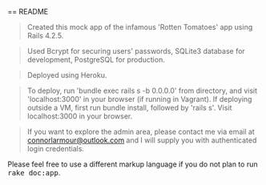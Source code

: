 == README

>Created this mock app of the infamous 'Rotten Tomatoes' app using Rails 4.2.5.

>Used Bcrypt for securing users' passwords, SQLite3 database for development, PostgreSQL for production.

>Deployed using Heroku.

>To deploy, run 'bundle exec rails s -b 0.0.0.0' from directory, and visit 'localhost:3000' in your browser (if running in Vagrant). If deploying outside a VM, first run bundle install, followed by 'rails s'. Visit localhost:3000 in your browser.

>If you want to explore the admin area, please contact me via email at connorlarmour@outlook.com and I will supply you with authenticated login credentials.


Please feel free to use a different markup language if you do not plan to run
<tt>rake doc:app</tt>.
